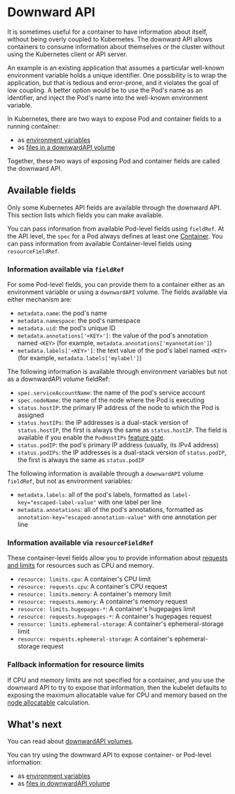 # Downward API

It is sometimes useful for a container to have information about itself, without being overly coupled to Kubernetes. The downward API allows containers to consume information about themselves or the cluster without using the Kubernetes client or API server.

An example is an existing application that assumes a particular well-known environment variable holds a unique identifier. One possibility is to wrap the application, but that is tedious and error-prone, and it violates the goal of low coupling. A better option would be to use the Pod's name as an identifier, and inject the Pod's name into the well-known environment variable.

In Kubernetes, there are two ways to expose Pod and container fields to a running container:

- as [environment variables](https://kubernetes.io/docs/tasks/inject-data-application/environment-variable-expose-pod-information/)
- as [files in a downwardAPI volume](https://kubernetes.io/docs/tasks/inject-data-application/downward-api-volume-expose-pod-information/)

Together, these two ways of exposing Pod and container fields are called the downward API.

## Available fields

Only some Kubernetes API fields are available through the downward API. This section lists which fields you can make available.

You can pass information from available Pod-level fields using `fieldRef`. At the API level, the `spec` for a Pod always defines at least one [Container](https://kubernetes.io/docs/reference/kubernetes-api/workload-resources/pod-v1/#Container). You can pass information from available Container-level fields using `resourceFieldRef`.

### Information available via `fieldRef`

For some Pod-level fields, you can provide them to a container either as an environment variable or using a `downwardAPI` volume. The fields available via either mechanism are:

- `metadata.name`: the pod's name
- `metadata.namespace`: the pod's namespace
- `metadata.uid`: the pod's unique ID
- `metadata.annotations['<KEY>']`: the value of the pod's annotation named `<KEY>` (for example, `metadata.annotations['myannotation']`)
- `metadata.labels['<KEY>']`: the text value of the pod's label named `<KEY>` (for example, `metadata.labels['mylabel']`)

The following information is available through environment variables but not as a downwardAPI volume fieldRef:

- `spec.serviceAccountName`: the name of the pod's service account
- `spec.nodeName`: the name of the node where the Pod is executing
- `status.hostIP`: the primary IP address of the node to which the Pod is assigned
- `status.hostIPs`: the IP addresses is a dual-stack version of `status.hostIP`, the first is always the same as `status.hostIP`. The field is available if you enable the `PodHostIPs` [feature gate](https://kubernetes.io/docs/reference/command-line-tools-reference/feature-gates/).
- `status.podIP`: the pod's primary IP address (usually, its IPv4 address)
- `status.podIPs`: the IP addresses is a dual-stack version of `status.podIP`, the first is always the same as `status.podIP`

The following information is available through a `downwardAPI` volume `fieldRef`, but not as environment variables:

- `metadata.labels`: all of the pod's labels, formatted as `label-key="escaped-label-value"` with one label per line
- `metadata.annotations`: all of the pod's annotations, formatted as `annotation-key="escaped-annotation-value"` with one annotation per line

### Information available via `resourceFieldRef`

These container-level fields allow you to provide information about [requests and limits](https://kubernetes.io/docs/concepts/configuration/manage-resources-containers/#requests-and-limits) for resources such as CPU and memory.

- `resource: limits.cpu`: A container's CPU limit
- `resource: requests.cpu`: A container's CPU request
- `resource: limits.memory`: A container's memory limit
- `resource: requests.memory`: A container's memory request
- `resource: limits.hugepages-*`: A container's hugepages limit
- `resource: requests.hugepages-*`: A container's hugepages request
- `resource: limits.ephemeral-storage`: A container's ephemeral-storage limit
- `resource: requests.ephemeral-storage`: A container's ephemeral-storage request

### Fallback information for resource limits

If CPU and memory limits are not specified for a container, and you use the downward API to try to expose that information, then the kubelet defaults to exposing the maximum allocatable value for CPU and memory based on the [node allocatable](https://kubernetes.io/docs/tasks/administer-cluster/reserve-compute-resources/#node-allocatable) calculation.

## What's next

You can read about [downwardAPI volumes](https://kubernetes.io/docs/concepts/storage/volumes/#downwardapi).

You can try using the downward API to expose container- or Pod-level information:

- as [environment variables](https://kubernetes.io/docs/tasks/inject-data-application/environment-variable-expose-pod-information/)
- as [files in downwardAPI volume](https://kubernetes.io/docs/tasks/inject-data-application/downward-api-volume-expose-pod-information/)